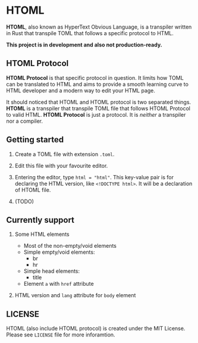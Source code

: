 # HTOML

**HTOML**, also known as HyperText Obvious Language, is a transpiler written in Rust that transpile TOML that follows a specific protocol to HTML. 

**This project is in development and also not production-ready.**

## HTOML Protocol

**HTOML Protocol** is that specific protocol in question. It limits how TOML can be translated to HTML and aims to provide a smooth learning curve to HTML developer and a modern way to edit your HTML page. 

It should noticed that HTOML and HTOML protocol is two separated things. **HTOML** is a transpiler that transpile TOML file that follows HTOML Protocol to valid HTML. **HTOML Protocol** is just a protocol. It is *neither* a transpiler nor a compiler.

## Getting started

1. Create a TOML file with extension `.toml`.

2. Edit this file with your favourite editor.

3. Entering the editor, type `html = "html"`. This key-value pair is for declaring the HTML version, like `<!DOCTYPE html>`. It will be a declaration of HTOML file.

4. (TODO)

## Currently support

1. Some HTML elements

    - Most of the non-empty/void elements
    - Simple empty/void elements:
        - br
        - hr
    - Simple head elements:
        - title
    - Element `a` with `href` attribute 

2. HTML version and `lang` attribute for `body` element

## LICENSE

HTOML (also include HTOML protocol) is created under the MIT License. Please see `LICENSE` file for more inforamtion.


